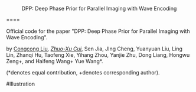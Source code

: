 <p align="center">DPP: Deep Phase Prior for Parallel Imaging with Wave Encoding</p>
====

Official code for the paper "DPP: Deep Phase Prior for Parallel Imaging with Wave Encoding".

by [Congcong Liu](https://scholar.google.com/citations?user=jGnxZdsAAAAJ&hl=zh-CN)*, [Zhuo-Xu Cui](https://scholar.google.com/citations?user=QZx0xdgAAAAJ&hl=zh-CN)*, Sen Jia, JIng Cheng, Yuanyuan Liu, Ling Lin, Zhanqi Hu, Taofeng Xie, Yihang Zhou, Yanjie Zhu, Dong Liang, Hongwu Zeng+, and Haifeng Wang+ Yue Wang*.

(*denotes equal contribution, +denotes corresponding author).

#Illustration



